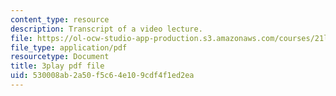 ```yaml
---
content_type: resource
description: Transcript of a video lecture.
file: https://ol-ocw-studio-app-production.s3.amazonaws.com/courses/21l-011-the-film-experience-fall-2013/530008ab2a50f5c64e109cdf4f1ed2ea_BgozyEIGsuc.pdf
file_type: application/pdf
resourcetype: Document
title: 3play pdf file
uid: 530008ab-2a50-f5c6-4e10-9cdf4f1ed2ea
---
```

